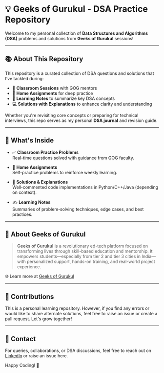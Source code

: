 # 💡 Geeks of Gurukul - DSA Practice Repository

Welcome to my personal collection of **Data Structures and Algorithms (DSA)** problems and solutions from **Geeks of Gurukul** sessions!

---

## 📚 About This Repository

This repository is a curated collection of DSA questions and solutions that I’ve tackled during:

- 📘 **Classroom Sessions** with GOG mentors  
- 🏡 **Home Assignments** for deep practice  
- 🧠 **Learning Notes** to summarize key DSA concepts  
- 💻 **Solutions with Explanations** to enhance clarity and understanding  

Whether you're revisiting core concepts or preparing for technical interviews, this repo serves as my personal **DSA journal** and revision guide.

---

## 📂 What's Inside

- ✅ **Classroom Practice Problems**  
  Real-time questions solved with guidance from GOG faculty.

- 📝 **Home Assignments**  
  Self-practice problems to reinforce weekly learning.

- 💬 **Solutions & Explanations**  
  Well-commented code implementations in Python/C++/Java (depending on context).

- ✍️ **Learning Notes**  
  Summaries of problem-solving techniques, edge cases, and best practices.

---

## 🎯 About Geeks of Gurukul

> **Geeks of Gurukul** is a revolutionary ed-tech platform focused on transforming lives through skill-based education and mentorship. It empowers students—especially from tier 2 and tier 3 cities in India—with personalized support, hands-on training, and real-world project experience.

🌐 Learn more at [Geeks of Gurukul](https://geeksofgurukul.com)

---

## 🤝 Contributions

This is a personal learning repository. However, if you find any errors or would like to share alternate solutions, feel free to raise an issue or create a pull request. Let's grow together!

---

## 📌 Contact

For queries, collaborations, or DSA discussions, feel free to reach out on [LinkedIn](https://www.linkedin.com/in/prabhat-kumar-95059531a/) or raise an issue here.

Happy Coding! 🚀  
